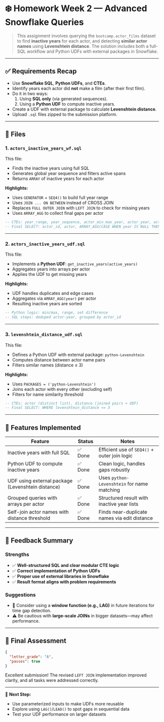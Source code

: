 # ❄️ Homework Week 2 — Advanced Snowflake Queries

> This assignment involves querying the `bootcamp.actor_films` dataset to find **inactive years** for each actor, and detecting **similar actor names** using **Levenshtein distance**. The solution includes both a full-SQL workflow and Python UDFs with external packages in Snowflake.

---

## ✅ Requirements Recap

- Use **Snowflake SQL**, **Python UDFs**, and **CTEs**.
- Identify years each actor did **not** make a film (after their first film).
- Do it in two ways:
  1. Using **SQL only** (via generated sequences).
  2. Using a **Python UDF** to compute inactive years.
- Create a UDF with external package to calculate **Levenshtein distance**.
- Upload `.sql` files zipped to the submission platform.

---

## 🧾 Files

### 1. `actors_inactive_years_wf.sql`

This file:
- Finds the inactive years using full SQL
- Generates global year sequence and filters active spans
- Returns `ARRAY` of inactive years for each actor

**Highlights:**
- Uses `GENERATOR` + `SEQ4()` to build full year range
- Uses `JOIN ... ON BETWEEN` instead of CROSS JOIN
- Replaces `FULL OUTER JOIN` with `LEFT JOIN` to check for missing years
- Uses `ARRAY_AGG` to collect final gaps per actor

```sql
-- CTEs: year_range, year_sequence, actor_min_max_year, actor_year, actor_inactive_years
-- Final SELECT: actor_id, actor, ARRAY_AGG(CASE WHEN year IS NULL THEN year_seq ELSE NULL END)
```

---

### 2. `actors_inactive_years_udf.sql`

This file:
- Implements a **Python UDF**: `get_inactive_years(active_years)`
- Aggregates years into arrays per actor
- Applies the UDF to get missing years

**Highlights:**
- UDF handles duplicates and edge cases
- Aggregates via `ARRAY_AGG(year)` per actor
- Resulting inactive years are sorted

```sql
-- Python logic: min/max, range, set difference
-- SQL steps: deduped actor-year, grouped by actor_id
```

---

### 3. `levenshtein_distance_udf.sql`

This file:
- Defines a Python UDF with external package: `python-Levenshtein`
- Computes distance between actor name pairs
- Filters similar names (distance ≤ 3)

**Highlights:**
- Uses `PACKAGES = ('python-Levenshtein')`
- Joins each actor with every other (excluding self)
- Filters for name similarity threshold

```sql
-- CTEs: actor (distinct list), distance (joined pairs + UDF)
-- Final SELECT: WHERE levenshtein_distance <= 3
```

---

## 🧪 Features Implemented

| Feature                                            | Status   | Notes                                             |
|---------------------------------------------------|----------|---------------------------------------------------|
| Inactive years with full SQL                      | ✅ Done  | Efficient use of `SEQ4()` + outer join logic     |
| Python UDF to compute inactive years              | ✅ Done  | Clean logic, handles gaps robustly               |
| UDF using external package (Levenshtein distance) | ✅ Done  | Uses `python-Levenshtein` for name matching      |
| Grouped queries with arrays per actor             | ✅ Done  | Structured result with inactive year lists       |
| Self-join actor names with distance threshold     | ✅ Done  | Finds near-duplicate names via edit distance     |

---

## 🧠 Feedback Summary

### Strengths
- ✅ **Well-structured SQL and clear modular CTE logic**
- ✅ **Correct implementation of Python UDFs**
- ✅ **Proper use of external libraries in Snowflake**
- ✅ **Result format aligns with problem requirements**

### Suggestions
- 🔁 Consider using a **window function (e.g., LAG)** in future iterations for time gap detection.
- ⚠️ Be cautious with **large-scale JOINs** in bigger datasets—may affect performance.

---

## 🏁 Final Assessment

```json
{
  "letter_grade": "A",
  "passes": true
}
```

Excellent submission! The revised `LEFT JOIN` implementation improved clarity, and all tasks were addressed correctly.

---

📁 **Next Step:**
- Use parameterized inputs to make UDFs more reusable
- Explore using `LAG()`/`LEAD()` to spot gaps in sequential data
- Test your UDF performance on larger datasets
